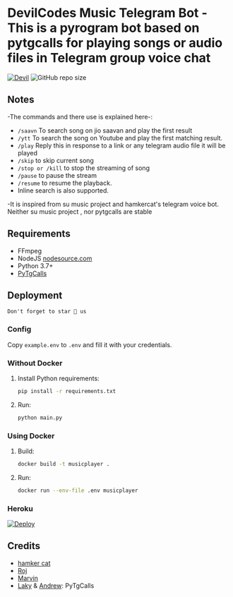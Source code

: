 # DevilCodes Music Telegram Bot - This is a pyrogram bot based on pytgcalls for playing songs or audio files in Telegram group voice chat
[![Devil](https://telegra.ph/file/f739907e5a8c8aa78e758.jpg)](https://t.me/devilcodes_inc)
![GitHub repo size](https://img.shields.io/github/repo-size/edguru/devilsmusic)

## Notes
-The commands and there use is explained here-:
- `/saavn` To search song on jio saavan and play the first result 
- `/ytt` To search the song on Youtube and play the first matching result.
- `/play` Reply this in response to a link or any telegram audio file it will be played 
- `/skip` to skip current song 
- `/stop or /kill` to stop the streaming of song 
- `/pause` to pause the stream 
- `/resume` to resume the playback. 
- Inline search is also supported.



-It is inspired from su music project and hamkercat's telegram voice bot.
Neither su music project , nor pytgcalls are stable

## Requirements

- FFmpeg
- NodeJS [nodesource.com](https://nodesource.com/)
- Python 3.7+
- [PyTgCalls](https://github.com/pytgcalls/pytgcalls)

## Deployment
` Don't forget to star 🌟 us `
### Config

Copy `example.env` to `.env` and fill it with your credentials.

### Without Docker

1. Install Python requirements:
   ```bash
   pip install -r requirements.txt
   ```
2. Run:
   ```bash
   python main.py
   ```

### Using Docker

1. Build:
   ```bash
   docker build -t musicplayer .
   ```
2. Run:
   ```bash
   docker run --env-file .env musicplayer
   ```

### Heroku
[![Deploy](https://www.herokucdn.com/deploy/button.svg)](https://heroku.com/deploy?template=https://github.com/edguru/devilsmusic/)


## Credits
- [hamker cat](https://github.com/thehamkercat/Telegram_VC_Bot)
- [Roj](https://github.com/rojserbest)
- [Marvin](https://github.com/BlackStoneReborn)
- [Laky](https://github.com/Laky-64) & [Andrew](https://github.com/AndrewLaneX): PyTgCalls
